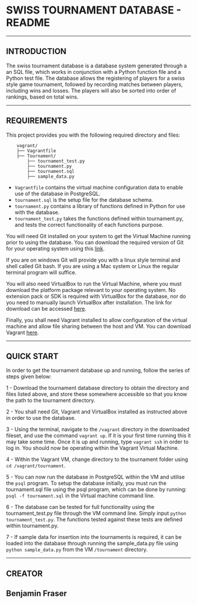 # **SWISS TOURNAMENT DATABASE - README** #

----------


## INTRODUCTION ##

The swiss tournament database is a database system generated through a an SQL file, which works in conjunction with a Python function file and a Python test file. The database allows the registering of players for a swiss style game tournament, followed by recording matches between players, including wins and losses. The players will also be sorted into order of rankings, based on total wins. 

----------


## REQUIREMENTS ##

This project provides you with the following required directory and files:

```
	vagrant/
	├── Vagrantfile
	├── Tournament/
		├── tournament_test.py
		├── tournament.py
		├── tournament.sql
		├── sample_data.py
```
- `Vagrantfile` contains the virtual machine configuration data to enable use of the database in PostgreSQL.
- `tournament.sql` is the setup file for the database schema.
- `tournament.py` contains a library of functions defined in Python for use with the database.
- `tournament_test.py` takes the functions defined within tournament.py, and tests the correct functionality of each functions purpose. 

You will need Git installed on your system to get the Virtual Machine running prior to using the database. You can download the required version of Git for your operating system using this [link](http://git-scm.com/downloads).

If you are on windows Git will provide you with a linux style terminal and shell called Git bash. If you are using a Mac system or Linux the regular terminal program will suffice. 

You will also need VirtualBox to run the Virtual Machine, where you must download the platform package relevant to your operating system. No extension pack or SDK is required with VirtualBox for the database, nor do you need to manually launch VirtualBox after installation. The link for download can be accessed [here](https://www.virtualbox.org). 

Finally, you shall need Vagrant installed to allow configuration of the virtual machine and allow file sharing between the host and VM. You can download Vagrant [here](https://www.vagrantup.com).

---------


## QUICK START ##

In order to get the tournament database up and running, follow the series of steps given below:

1 - Download the tournament database directory to obtain the directory and files listed above, and store these somewhere accessible so that you know the path to the tournament directory.

2 - You shall need Git, Vagrant and VirtualBox installed as instructed above in order to use the database.

3 - Using the terminal, navigate to the `/vagrant` directory in the downloaded fileset, and use the command `vagrant up`. If it is your first time running this it may take some time. Once it is up and running, type `vagrant ssh` in order to log in. You should now be operating within the Vagrant Virtual Machine. 

4 - Within the Vagrant VM, change directory to the tournament folder using `cd /vagrant/tournament`.

5 - You can now run the database in PostgreSQL within the VM and utilise the `psql` program. To setup the database initially, you must run the tournament.sql file using the psql program, which can be done by running: 
	`psql -f tournament.sql`
in the Virtual machine command line.

6 - The database can be tested for full functionality using the tournament_test.py file through the VM command line. Simply input `python tournament_test.py`. The functions tested against these tests are defined within tournament.py.

7 - If sample data for insertion into the tournaments is required, it can be loaded into the database through running the sample_data.py file using `python sample_data.py` from the VM `/tournament` directory.

--------

## CREATOR ##

Benjamin Fraser
--------
